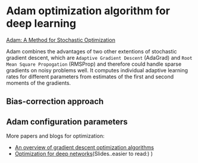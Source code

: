# Adam optimization algorithm for deep learning
[Adam: A Method for Stochastic Optimization](https://arxiv.org/abs/1412.6980)

Adam combines the advantages of two other extentions of stochastic gradient descent, which are `Adaptive Gradient Descent` (AdaGrad) and `Root Mean Square Propogation` (RMSProp) and therefore could handle sparse gradients on noisy problems well. It computes individual adaptive learning rates for different parameters from estimates of the first and second moments of the gradients.

## Bias-correction approach

## Adam configuration parameters


More papers and blogs for optimization:
- [An overview of gradient descent optimization algorithms](https://arxiv.org/abs/1609.04747)
- [Optimization for deep networks](http://www.cs.cmu.edu/~imisra/data/Optimization_2015_11_11.pdf)(Slides..easier to read:) )
